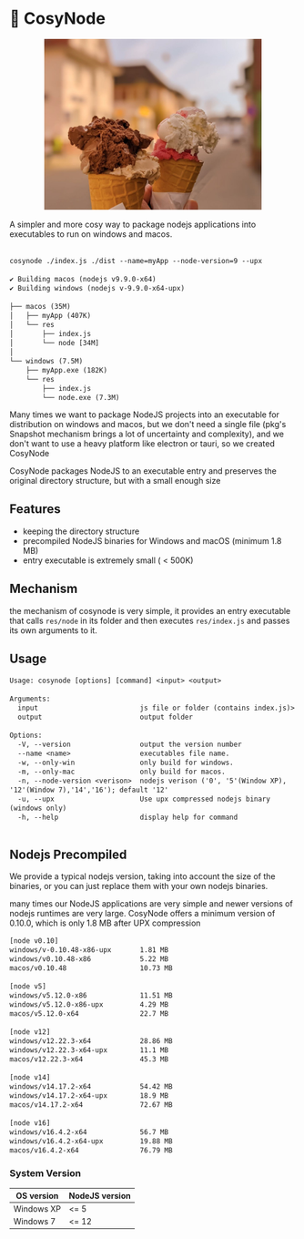 # 🍧 CosyNode

<p align="center"><img src="./cover.jpg" height="300px"></p>

A simpler and more cosy way to package nodejs applications into executables to run on windows and macos.

```node

cosynode ./index.js ./dist --name=myApp --node-version=9 --upx

✔ Building macos (nodejs v9.9.0-x64)
✔ Building windows (nodejs v-9.9.0-x64-upx)

├── macos (35M)
│   ├── myApp (407K)
│   └── res
│       ├── index.js
│       └── node [34M]
│
└── windows (7.5M)
    ├── myApp.exe (182K)
    └── res
        ├── index.js
        └── node.exe (7.3M)
```

Many times we want to package NodeJS projects into an executable for distribution on windows and macos, but we don't need a single file (pkg's Snapshot mechanism brings a lot of uncertainty and complexity), and we don't want to use a heavy platform like electron or tauri, so we created CosyNode

CosyNode packages NodeJS to an executable entry and preserves the original directory structure, but with a small enough size

## Features

-   keeping the directory structure
-   precompiled NodeJS binaries for Windows and macOS (minimum 1.8 MB)
-   entry executable is extremely small ( < 500K)

## Mechanism

the mechanism of cosynode is very simple, it provides an entry executable that calls `res/node` in its folder and then executes `res/index.js` and passes its own arguments to it.

## Usage

```node
Usage: cosynode [options] [command] <input> <output>

Arguments:
  input                         js file or folder (contains index.js)>
  output                        output folder

Options:
  -V, --version                 output the version number
  --name <name>                 executables file name.
  -w, --only-win                only build for windows.
  -m, --only-mac                only build for macos.
  -n, --node-version <verison>  nodejs verison ('0', '5'(Window XP), '12'(Window 7),'14','16'); default '12'
  -u, --upx                     Use upx compressed nodejs binary (windows only)
  -h, --help                    display help for command


```

## Nodejs Precompiled

We provide a typical nodejs version, taking into account the size of the binaries, or you can just replace them with your own nodejs binaries.

many times our NodeJS applications are very simple and newer versions of nodejs runtimes are very large. CosyNode offers a minimum version of 0.10.0, which is only 1.8 MB after UPX compression

```
[node v0.10]
windows/v-0.10.48-x86-upx       1.81 MB
windows/v0.10.48-x86            5.22 MB
macos/v0.10.48                  10.73 MB

[node v5]
windows/v5.12.0-x86             11.51 MB
windows/v5.12.0-x86-upx         4.29 MB
macos/v5.12.0-x64               22.7 MB

[node v12]
windows/v12.22.3-x64            28.86 MB
windows/v12.22.3-x64-upx        11.1 MB
macos/v12.22.3-x64              45.3 MB

[node v14]
windows/v14.17.2-x64            54.42 MB
windows/v14.17.2-x64-upx        18.9 MB
macos/v14.17.2-x64              72.67 MB

[node v16]
windows/v16.4.2-x64             56.7 MB
windows/v16.4.2-x64-upx         19.88 MB
macos/v16.4.2-x64               76.79 MB
```

### System Version

| OS version | NodeJS version |
| ---------- | -------------- |
| Windows XP | <= 5           |
| Windows 7  | <= 12          |

